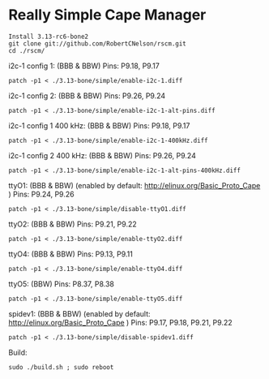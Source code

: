 Really Simple Cape Manager
====

```
Install 3.13-rc6-bone2
git clone git://github.com/RobertCNelson/rscm.git
cd ./rscm/
```

i2c-1 config 1: (BBB & BBW)
Pins: P9.18, P9.17
```
patch -p1 < ./3.13-bone/simple/enable-i2c-1.diff
```

i2c-1 config 2: (BBB & BBW)
Pins: P9.26, P9.24
```
patch -p1 < ./3.13-bone/simple/enable-i2c-1-alt-pins.diff
```

i2c-1 config 1 400 kHz: (BBB & BBW)
Pins: P9.18, P9.17
```
patch -p1 < ./3.13-bone/simple/enable-i2c-1-400kHz.diff
```

i2c-1 config 2 400 kHz: (BBB & BBW)
Pins: P9.26, P9.24
```
patch -p1 < ./3.13-bone/simple/enable-i2c-1-alt-pins-400kHz.diff
```

ttyO1: (BBB & BBW) (enabled by default: http://elinux.org/Basic_Proto_Cape )
Pins: P9.24, P9.26
```
patch -p1 < ./3.13-bone/simple/disable-ttyO1.diff
```

ttyO2: (BBB & BBW)
Pins: P9.21, P9.22
```
patch -p1 < ./3.13-bone/simple/enable-ttyO2.diff
```

ttyO4: (BBB & BBW)
Pins: P9.13, P9.11
```
patch -p1 < ./3.13-bone/simple/enable-ttyO4.diff
```

ttyO5: (BBW)
Pins: P8.37, P8.38
```
patch -p1 < ./3.13-bone/simple/enable-ttyO5.diff
```

spidev1: (BBB & BBW) (enabled by default: http://elinux.org/Basic_Proto_Cape )
Pins: P9.17, P9.18, P9.21, P9.22
```
patch -p1 < ./3.13-bone/simple/disable-spidev1.diff
```

Build:
```
sudo ./build.sh ; sudo reboot
```
